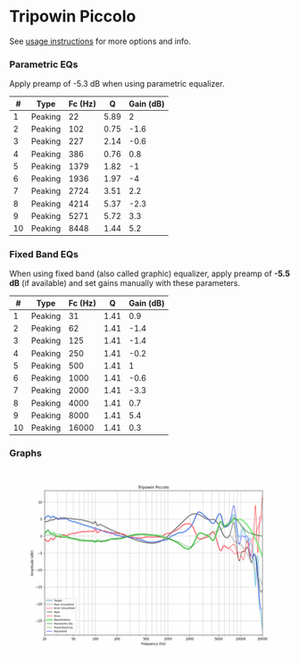 # Tripowin Piccolo
See [usage instructions](https://github.com/jaakkopasanen/AutoEq#usage) for more options and info.

### Parametric EQs
Apply preamp of -5.3 dB when using parametric equalizer.

|   # | Type    |   Fc (Hz) |    Q |   Gain (dB) |
|-----|---------|-----------|------|-------------|
|   1 | Peaking |        22 | 5.89 |         2   |
|   2 | Peaking |       102 | 0.75 |        -1.6 |
|   3 | Peaking |       227 | 2.14 |        -0.6 |
|   4 | Peaking |       386 | 0.76 |         0.8 |
|   5 | Peaking |      1379 | 1.82 |        -1   |
|   6 | Peaking |      1936 | 1.97 |        -4   |
|   7 | Peaking |      2724 | 3.51 |         2.2 |
|   8 | Peaking |      4214 | 5.37 |        -2.3 |
|   9 | Peaking |      5271 | 5.72 |         3.3 |
|  10 | Peaking |      8448 | 1.44 |         5.2 |

### Fixed Band EQs
When using fixed band (also called graphic) equalizer, apply preamp of **-5.5 dB** (if available) and set gains manually with these parameters.

|   # | Type    |   Fc (Hz) |    Q |   Gain (dB) |
|-----|---------|-----------|------|-------------|
|   1 | Peaking |        31 | 1.41 |         0.9 |
|   2 | Peaking |        62 | 1.41 |        -1.4 |
|   3 | Peaking |       125 | 1.41 |        -1.4 |
|   4 | Peaking |       250 | 1.41 |        -0.2 |
|   5 | Peaking |       500 | 1.41 |         1   |
|   6 | Peaking |      1000 | 1.41 |        -0.6 |
|   7 | Peaking |      2000 | 1.41 |        -3.3 |
|   8 | Peaking |      4000 | 1.41 |         0.7 |
|   9 | Peaking |      8000 | 1.41 |         5.4 |
|  10 | Peaking |     16000 | 1.41 |         0.3 |

### Graphs
![](./Tripowin%20Piccolo.png)

